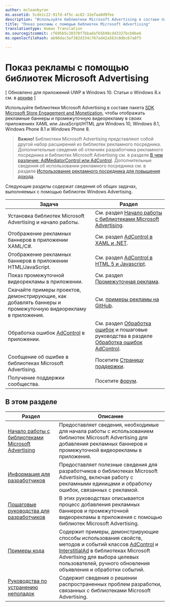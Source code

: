 ```yaml
---
author: mcleanbyron
ms.assetid: 5cde1c22-91fd-4f5c-ac82-32efaa0d9fee
description: "Используйте библиотеки Microsoft Advertising в составе пакета SDK Microsoft Store Engagement and Monetization, чтобы отображать рекламные баннеры и промежуточную видеорекламу в своих приложениях XAML или JavaScript/HTML."
title: "Показ рекламы с помощью библиотек Microsoft Advertising"
translationtype: Human Translation
ms.sourcegitcommit: cf695b5c20378f7bbadafb5b98cdd3327bcb0be6
ms.openlocfilehash: ab96dac3af382d334c767ad42a563c0dbc67a8f5

---
```


# Показ рекламы с помощью библиотек Microsoft Advertising


\[ Обновлено для приложений UWP в Windows 10. Статьи о Windows 8.x см. в [архиве](http://go.microsoft.com/fwlink/p/?linkid=619132) \]

Используйте библиотеки Microsoft Advertising в составе пакета [SDK Microsoft Store Engagement and Monetization](monetize-your-app-with-the-microsoft-store-engagement-and-monetization-sdk.md), чтобы отображать рекламные баннеры и промежуточную видеорекламу в своих приложениях XAML или JavaScript/HTML для Windows 10, Windows 8.1, Windows Phone 8.1 и Windows Phone 8.

> **Важно!** Библиотеки Microsoft Advertising представляют собой другой набор расширений из библиотек рекламного посредника. Дополнительные сведения об отличиях разработчика рекламного посредника и библиотек Microsoft Advertising см. в разделе [В чем различие: AdMediatorControl или AdControl](what-is-the-difference-admediatorcontrol-or-adcontrol.md). Дополнительные сведения об использовании рекламного посредника см. в разделе [Использование рекламного посредника для повышения дохода](https://msdn.microsoft.com/windows/uwp/monetize/use-ad-mediation-to-maximize-revenue).

 
Следующие разделы содержат сведения об общих задачах, выполняемых с помощью библиотек Windows Advertising.

|  Задача    | Раздел |               
|----------|-------|
| Установка библиотек Microsoft Advertising и начало работы.     | См. раздел [Начало работы с библиотеками Microsoft Advertising](get-started-with-microsoft-advertising-libraries.md).        |
| Отображение рекламных баннеров в приложении XAML/C#.     | См. раздел [AdControl в XAML и .NET](adcontrol-in-xaml-and--net.md).        |
| Отображение рекламных баннеров в приложении HTML/JavaScript.     | См. раздел [AdControl в HTML 5 и Javascript](adcontrol-in-html-5-and-javascript.md).        |
| Показ промежуточной видеорекламы в приложении.     |См. раздел [Промежуточная реклама](interstitial-ads.md).       |
| Скачайте примеры проектов, демонстрирующие, как добавлять баннеры и промежуточную видеорекламу в приложения.     |См. [примеры рекламы на GitHub](http://aka.ms/githubads).       |
| Обработка ошибок [AdControl](https://msdn.microsoft.com/library/windows/apps/microsoft.advertising.winrt.ui.adcontrol.aspx) в приложении.     | См. раздел [Обработка ошибок](error-handling-with-advertising-libraries.md) и пошаговые руководства в разделе [Обработка ошибок AdControl](adcontrol-error-handling.md).       |
| Сообщение об ошибке в библиотеках Microsoft Advertising.     | Посетите [Страницу поддержки](https://go.microsoft.com/fwlink/p/?LinkId=331508).        |
| Получение поддержки сообщества.     | Посетите [форум](http://go.microsoft.com/fwlink/p/?LinkId=401266).       |

 

## В этом разделе

| Раздел                                                                                                       | Описание                 |
|-------------------------------------------------------------------------------------------------------------|-----------------------------|
| [Начало работы с библиотеками Microsoft Advertising](get-started-with-microsoft-advertising-libraries.md) |  Предоставляет сведения, необходимые для начала работы с использованием библиотек Microsoft Advertising для добавления рекламных баннеров и промежуточной видеорекламы в приложения.  |
| [Информация для разработчиков](developer-information.md)        |  Предоставляет полезные сведения для разработчиков о библиотеках Microsoft Advertising, включая работу с рекламными единицами и обработку ошибок, связанных с рекламой.    |
| [Пошаговые руководства для разработчиков](developer-walkthroughs.md)     |  В этих руководствах описывается процесс добавления рекламных баннеров и промежуточной видеорекламы в приложения с помощью библиотек Microsoft Advertising.   |
| [Примеры кода](code-samples.md)         |  Содержит примеры, демонстрирующие способы использования свойств, методов и событий классов [AdControl](https://msdn.microsoft.com/library/windows/apps/microsoft.advertising.winrt.ui.adcontrol.aspx) и [InterstitialAd](https://msdn.microsoft.com/library/windows/apps/microsoft.advertising.winrt.ui.interstitialad.aspx) в библиотеках Microsoft Advertising для выбора целевых пользователей, ручного обновления объявления и обработки событий.   |
| [Руководства по устранению неполадок](troubleshooting-guides.md)      |  Содержит сведения о решении распространенных проблем разработки, связанных с библиотеками Microsoft Advertising.   |



 

 



<!--HONumber=Jun16_HO4-->



